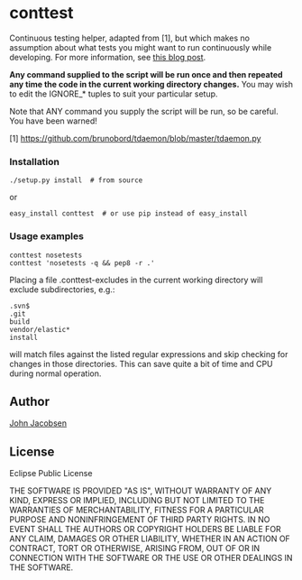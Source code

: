 # conttest

Continuous testing helper, adapted from [1], but which makes no
assumption about what tests you might want to run continuously while
developing.  For more information, see [this blog post](http://eigenhombre.com/testing/2012/03/31/ontinuous-testing-in-python-clojure-and-blub/).

**Any command supplied to the script will be run once and
then repeated any time the code in the current working directory
changes.**  You may wish to edit the IGNORE_* tuples to suit your
particular setup.

Note that ANY command you supply the script will be run, so be
careful.  You have been warned!

[1] https://github.com/brunobord/tdaemon/blob/master/tdaemon.py

### Installation

    ./setup.py install  # from source
or

    easy_install conttest  # or use pip instead of easy_install

### Usage examples

    conttest nosetests
    conttest 'nosetests -q && pep8 -r .'

Placing a file .conttest-excludes in the current working directory
will exclude subdirectories, e.g.:

    .svn$
    .git
    build
    vendor/elastic*
    install

will match files against the listed regular expressions and skip checking
for changes in those directories.  This can save quite a bit of time and CPU
during normal operation.

## Author

[John Jacobsen](http://eigenhombre.com)

## License

Eclipse Public License

THE SOFTWARE IS PROVIDED "AS IS", WITHOUT WARRANTY OF ANY KIND, EXPRESS OR
IMPLIED, INCLUDING BUT NOT LIMITED TO THE WARRANTIES OF MERCHANTABILITY,
FITNESS FOR A PARTICULAR PURPOSE AND NONINFRINGEMENT OF THIRD PARTY RIGHTS. IN
NO EVENT SHALL THE AUTHORS OR COPYRIGHT HOLDERS BE LIABLE FOR ANY CLAIM,
DAMAGES OR OTHER LIABILITY, WHETHER IN AN ACTION OF CONTRACT, TORT OR
OTHERWISE, ARISING FROM, OUT OF OR IN CONNECTION WITH THE SOFTWARE OR THE USE
OR OTHER DEALINGS IN THE SOFTWARE.
